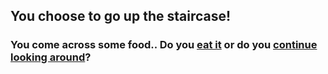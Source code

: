 ## You choose to go up the staircase!
### You come across some food.. Do you [eat it](escape.md) or do you [continue looking around](hunger.md)?
